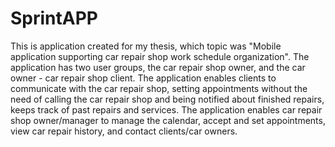 # SprintAPP
This is application created for my thesis, which topic was "Mobile application supporting car repair shop work schedule organization".
The application has two user groups, the car repair shop owner, and the car owner - car repair shop client. The application enables clients to communicate with the car repair shop,
setting appointments without the need of calling the car repair shop and being notified about finished repairs, keeps track of past repairs and services. The application enables car repair
shop owner/manager to manage the calendar, accept and set appointments, view car repair history, and contact clients/car owners.
